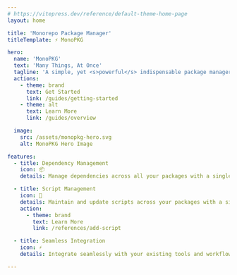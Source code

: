 ```yaml
---
# https://vitepress.dev/reference/default-theme-home-page
layout: home

title: 'Monorepo Package Manager'
titleTemplate: ⚡ MonoPKG

hero:
  name: 'MonoPKG'
  text: 'Many Things, At Once'
  tagline: 'A simple, yet <s>powerful</s> indispensable package manager for monorepos.'
  actions:
    - theme: brand
      text: Get Started
      link: /guides/getting-started
    - theme: alt
      text: Learn More
      link: /guides/overview

  image:
    src: /assets/monopkg-hero.svg
    alt: MonoPKG Hero Image

features:
  - title: Dependency Management
    icon: 📦
    details: Manage dependencies across all your packages with a single command. No more repetitive installations. Simplify your workflow and boost productivity.<br><br><a href="./references/add">Learn more</a>

  - title: Script Management
    icon: 📜
    details: Maintain and update scripts across your packages with a single command. No more manual updates, keep your scripts consistent and up-to-date.<br><br><a href="./references/add-script">Learn more</a>
    action:
      - theme: brand
        text: Learn More
        link: /references/add-script

  - title: Seamless Integration
    icon: ⚡
    details: Integrate seamlessly with your existing tools and workflows. MonoPKG adapts to your needs, not the other way around.<br><br><br><a href="./guides/overview">Learn more</a>

---
```

